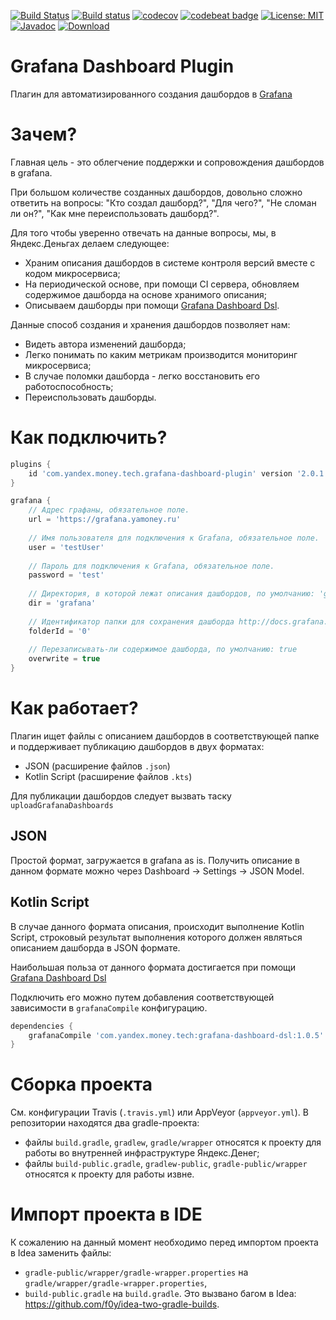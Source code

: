 [![Build Status](https://travis-ci.org/yandex-money-tech/grafana-dashboard-plugin.svg?branch=master)](https://travis-ci.org/yandex-money-tech/grafana-dashboard-plugin)
[![Build status](https://ci.appveyor.com/api/projects/status/pljxjuc9gjdqprt8?svg=true)](https://ci.appveyor.com/project/f0y/grafana-dashboard-plugin)
[![codecov](https://codecov.io/gh/yandex-money-tech/grafana-dashboard-plugin/branch/master/graph/badge.svg)](https://codecov.io/gh/yandex-money-tech/grafana-dashboard-plugin)
[![codebeat badge](https://codebeat.co/badges/c91a7632-c469-4cfd-be62-6a1840dc347b)](https://codebeat.co/projects/github-com-yandex-money-tech-grafana-dashboard-plugin-master)
[![License: MIT](https://img.shields.io/badge/License-MIT-yellow.svg)](https://opensource.org/licenses/MIT)
[![Javadoc](https://img.shields.io/badge/javadoc-latest-blue.svg)](https://yandex-money-tech.github.io/grafana-dashboard-plugin/)
[![Download](https://api.bintray.com/packages/yandex-money-tech/maven/grafana-dashboard-plugin/images/download.svg)](https://bintray.com/yandex-money-tech/maven/grafana-dashboard-plugin/_latestVersion)

# Grafana Dashboard Plugin

Плагин для автоматизированного создания дашбордов в [Grafana](https://grafana.com)

# Зачем?

Главная цель - это облегчение поддержки и сопровождения дашбордов в grafana.

При большом количестве созданных дашбордов, довольно сложно ответить на вопросы: 
"Кто создал дашборд?", "Для чего?", "Не сломан ли он?", "Как мне переиспользовать дашборд?".

Для того чтобы уверенно отвечать на данные вопросы, мы, в Яндекс.Деньгах делаем следующее:
 * Храним описания дашбордов в системе контроля версий вместе с кодом микросервиса;
 * На периодической основе, при помощи CI сервера, обновляем содержимое дашборда на основе хранимого описания;
 * Описываем дашборды при помощи [Grafana Dashboard Dsl](https://github.com/yandex-money-tech/grafana-dashboard-dsl).

Данные способ создания и хранения дашбордов позволяет нам:
* Видеть автора изменений дашборда;
* Легко понимать по каким метрикам производится мониторинг микросервиса;
* В случае поломки дашборда - легко восстановить его работоспособность;
* Переиспользовать дашборды.

# Как подключить?

```groovy
plugins {
    id 'com.yandex.money.tech.grafana-dashboard-plugin' version '2.0.1'
}

grafana {
    // Адрес графаны, обязательное поле.
    url = 'https://grafana.yamoney.ru'
    
    // Имя пользователя для подключения к Grafana, обязательное поле.
    user = 'testUser'
    
    // Пароль для подключения к Grafana, обязательное поле.
    password = 'test'
    
    // Директория, в которой лежат описания дашбордов, по умолчанию: 'grafana'
    dir = 'grafana'
    
    // Идентификатор папки для сохранения дашборда http://docs.grafana.org/http_api/folder/, по умолчанию: '0'
    folderId = '0'
    
    // Перезаписывать-ли содержимое дашборда, по умолчанию: true    
    overwrite = true
}
```

# Как работает?

Плагин ищет файлы с описанием дашбордов в соответствующей папке и поддерживает публикацию дашбордов в двух форматах:

* JSON (расширение файлов `.json`)
* Kotlin Script (расширение файлов `.kts`)

Для публикации дашбордов следует вызвать таску `uploadGrafanaDashboards`

## JSON

Простой формат, загружается в grafana as is.
Получить описание в данном формате можно через Dashboard -> Settings -> JSON Model.

## Kotlin Script

В случае данного формата описания, происходит выполнение Kotlin Script, 
строковый результат выполнения которого должен являться описанием дашборда в JSON формате.

Наибольшая польза от данного формата достигается при помощи 
[Grafana Dashboard Dsl](https://github.com/yandex-money-tech/grafana-dashboard-dsl)

Подключить его можно путем добавления соответствующей зависимости в `grafanaCompile` конфигурацию.

```groovy
dependencies {
    grafanaCompile 'com.yandex.money.tech:grafana-dashboard-dsl:1.0.5'
}
```

# Сборка проекта

См. конфигурации Travis (`.travis.yml`) или AppVeyor (`appveyor.yml`).
В репозитории находятся два gradle-проекта:
- файлы `build.gradle`, `gradlew`, `gradle/wrapper` относятся к проекту для работы во внутренней инфраструктуре Яндекс.Денег;
- файлы `build-public.gradle`, `gradlew-public`, `gradle-public/wrapper` относятся к проекту для работы извне.

# Импорт проекта в IDE

К сожалению на данный момент необходимо перед импортом проекта в Idea заменить файлы:
- `gradle-public/wrapper/gradle-wrapper.properties` на `gradle/wrapper/gradle-wrapper.properties`,
- `build-public.gradle` на `build.gradle`.
Это вызвано багом в Idea: https://github.com/f0y/idea-two-gradle-builds.